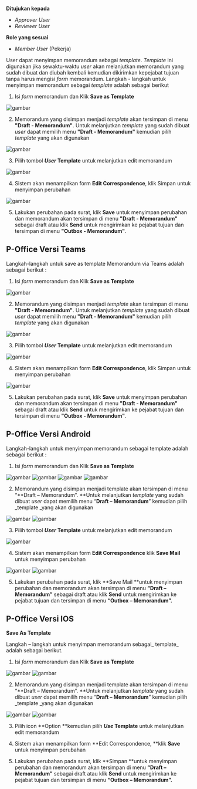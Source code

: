 **Ditujukan kepada**

- *Approver User*
- *Reviewer User*

**Role yang sesuai**

- *Member User* (Pekerja)

User dapat menyimpan memorandum sebagai *template*. *Template* ini digunakan jika sewaktu-waktu *user* akan melanjutkan memorandum yang sudah dibuat dan diubah kembali kemudian dikirimkan kepejabat tujuan tanpa harus mengisi *form* memorandum. Langkah - langkah untuk menyimpan memorandum sebagai *template* adalah sebagai berikut

1. Isi *form* memorandum dan Klik **Save as Template**

![gambar](Memorandum/MM_Web/MM-14.png)

2. Memorandum yang disimpan menjadi *template* akan tersimpan di menu **"Draft - Memorandum"**. Untuk melanjutkan *template* yang sudah dibuat *user* dapat memilih menu **"Draft - Memorandum"** kemudian pilih *template* yang akan digunakan

![gambar](Memorandum/MM_Web/MM-15.png)

3. Pilih tombol ***User* Template** untuk melanjutkan edit memorandum

![gambar](Memorandum/MM_Web/MM-16.png)

4. Sistem akan menampilkan form **Edit Correspondence**, klik Simpan untuk menyimpan perubahan

![gambar](Memorandum/MM_Web/MM-17.png)

5. Lakukan perubahan pada surat, klik **Save** untuk menyimpan perubahan dan memorandum akan tersimpan di menu **"Draft - Memorandum"** sebagai draft atau klik **Send** untuk mengirimkan ke pejabat tujuan dan tersimpan di menu **"Outbox - Memorandum"**.

## **P-Office Versi Teams**

Langkah-langkah untuk save as template Memorandum via Teams adalah sebagai berikut :

1. Isi *form* memorandum dan Klik **Save as Template**

![gambar](Memorandum/MM_Teams/MM14.png)

2. Memorandum yang disimpan menjadi *template* akan tersimpan di menu **"Draft - Memorandum"**. Untuk melanjutkan *template* yang sudah dibuat *user* dapat memilih menu **"Draft - Memorandum"** kemudian pilih *template* yang akan digunakan

![gambar](Memorandum/MM_Teams/MM15.png)

3. Pilih tombol ***User* Template** untuk melanjutkan edit memorandum

![gambar](Memorandum/MM_Teams/MM16.png)

4. Sistem akan menampilkan form **Edit Correspondence**, klik Simpan untuk menyimpan perubahan

![gambar](Memorandum/MM_Teams/MM17.png)

5. Lakukan perubahan pada surat, klik **Save** untuk menyimpan perubahan dan memorandum akan tersimpan di menu **"Draft - Memorandum"** sebagai draft atau klik **Send** untuk mengirimkan ke pejabat tujuan dan tersimpan di menu **"Outbox - Memorandum"**.

## **P-Office Versi Android**

Langkah-langkah untuk menyimpan memorandum sebagai template adalah sebagai berikut :

1. Isi _form_ memorandum dan Klik **Save as Template**

![gambar](Memorandum/MM_Android/Tempmemo/A01.jpg) ![gambar](Memorandum/MM_Android/Tempmemo/A02.jpg) ![gambar](Memorandum/MM_Android/Tempmemo/A03.jpg) ![gambar](Memorandum/MM_Android/Tempmemo/A04.jpg)

2. Memorandum yang disimpan menjadi template akan tersimpan di menu “**Draft – Memorandum”. **Untuk melanjutkan _template_ yang sudah dibuat _user_ dapat memilih menu “**Draft – Memorandum**” kemudian pilih _template _yang akan digunakan

![gambar](Memorandum/MM_Android/Tempmemo/A05.jpg) ![gambar](Memorandum/MM_Android/Tempmemo/A06.jpg)

3. Pilih tombol **_User_ Template** untuk melanjutkan edit memorandum

![gambar](Memorandum/MM_Android/Tempmemo/A07.jpg)

4. Sistem akan menampilkan form **Edit Correspondence** klik **Save Mail** untuk menyimpan perubahan

![gambar](Memorandum/MM_Android/Tempmemo/A08.jpg) ![gambar](Memorandum/MM_Android/Tempmemo/A09.jpg)

5. Lakukan perubahan pada surat, klik **Save Mail **untuk menyimpan perubahan dan memorandum akan tersimpan di menu **“Draft – Memorandum”** sebagai draft atau klik **Send** untuk mengirimkan ke pejabat tujuan dan tersimpan di menu **“Outbox – Memorandum”.**



## **P-Office Versi IOS**

**Save As Template**

Langkah – langkah untuk menyimpan memorandum sebagai_ template_ adalah sebagai berikut.

1.	Isi _form_ memorandum dan Klik **Save as Template**

![gambar](Memorandum/MM_IOS/MM-73.png)
![gambar](Memorandum/MM_IOS/MM-74.png)

2.	Memorandum yang disimpan menjadi template akan tersimpan di menu “**Draft – Memorandum”. **Untuk melanjutkan _template_ yang sudah dibuat _user_ dapat memilih menu “**Draft – Memorandum**” kemudian pilih _template _yang akan digunakan

![gambar](Memorandum/MM_IOS/MM-14.png)
![gambar](Memorandum/MM_IOS/MM-15.png)

3.	Pilih icon **Option **kemudian pilih **_Use_ Template** untuk melanjutkan edit memorandum

4.	Sistem akan menampilkan form **Edit Correspondence, **klik **Save** untuk menyimpan perubahan

5.	Lakukan perubahan pada surat, klik **Simpan **untuk menyimpan perubahan dan memorandum akan tersimpan di menu **“Draft – Memorandum”** sebagai draft atau klik **Send** untuk mengirimkan ke pejabat tujuan dan tersimpan di menu **“Outbox – Memorandum”.**
